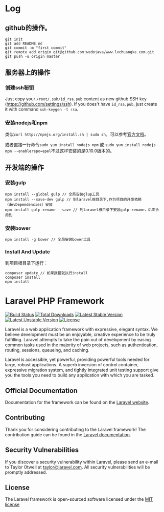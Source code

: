 # Log

## github的操作。
```
git init
git add README.md
git commit -m "first commit"
git remote add origin git@github.com:wedojava/www.lvchuangke.com.git
git push -u origin master
```
## 服务器上的操作
### 创建ssh秘钥
Just copy your `/root/.ssh/id_rsa.pub` content as new github SSH key (https://github.com/settings/ssh).
If you does't have `id_rsa.pub`, just create it with command `ssh-keygen -t rsa`.
### 安装nodejs和npm

类似`curl http://npmjs.org/install.sh | sudo sh`，可以参考[官方文档](https://nodejs.org/en/download/package-manager/#enterprise-linux-and-fedora)。

或者直接一行命令`sudo yum install nodejs npm` 或 `sudo yum install nodejs npm --enablerepo=epel`不过这样安装的是0.10.0版本的。

## 开发端的操作

### 安装gulp

    npm install --global gulp // 全局安装glup工具
    npm install --save-dev gulp // 到laravel根目录下,作为项目的开发依赖（devDependencies）安装
    npm install gulp-rename --save // 到laravel根目录下安装gulp-rename，后面会用到

### 安装bower

    npm install -g bower // 全局安装bower工具

### Install And Update

到项目根目录下运行：

    composer update // 如果报错就执行install
    composer install
    npm install


# Laravel PHP Framework

[![Build Status](https://travis-ci.org/laravel/framework.svg)](https://travis-ci.org/laravel/framework)
[![Total Downloads](https://poser.pugx.org/laravel/framework/d/total.svg)](https://packagist.org/packages/laravel/framework)
[![Latest Stable Version](https://poser.pugx.org/laravel/framework/v/stable.svg)](https://packagist.org/packages/laravel/framework)
[![Latest Unstable Version](https://poser.pugx.org/laravel/framework/v/unstable.svg)](https://packagist.org/packages/laravel/framework)
[![License](https://poser.pugx.org/laravel/framework/license.svg)](https://packagist.org/packages/laravel/framework)

Laravel is a web application framework with expressive, elegant syntax. We believe development must be an enjoyable, creative experience to be truly fulfilling. Laravel attempts to take the pain out of development by easing common tasks used in the majority of web projects, such as authentication, routing, sessions, queueing, and caching.

Laravel is accessible, yet powerful, providing powerful tools needed for large, robust applications. A superb inversion of control container, expressive migration system, and tightly integrated unit testing support give you the tools you need to build any application with which you are tasked.

## Official Documentation

Documentation for the framework can be found on the [Laravel website](http://laravel.com/docs).

## Contributing

Thank you for considering contributing to the Laravel framework! The contribution guide can be found in the [Laravel documentation](http://laravel.com/docs/contributions).

## Security Vulnerabilities

If you discover a security vulnerability within Laravel, please send an e-mail to Taylor Otwell at taylor@laravel.com. All security vulnerabilities will be promptly addressed.

## License

The Laravel framework is open-sourced software licensed under the [MIT license](http://opensource.org/licenses/MIT)
